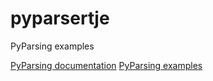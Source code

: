 # pyparsertje
PyParsing examples

[PyParsing documentation](https://pyparsing-docs.readthedocs.io/en/pyparsing_2.4.7/pyparsing.html)
[PyParsing examples](https://github.com/pyparsing/pyparsing/tree/master/examples)
